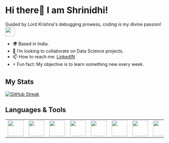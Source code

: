 # Hi there👋 I am Shrinidhi!
Guided by Lord Krishna's debugging prowess, coding is my divine passion! <img src="https://media.giphy.com/media/WUlplcMpOCEmTGBtBW/giphy.gif" width="30">
- 🌍 Based in India.
- 🤝 I’m looking to collaborate on Data Science projects.
- 📫 How to reach me: [LinkedIN](https://www.linkedin.com/in/shrinidhi-r-hireraddi-100256228/)
- ⚡ Fun fact: My objective is to learn something new every week.


##  My Stats 
 [![GitHub Streak](http://github-readme-streak-stats.herokuapp.com?user=Shrinidhi1)](https://git.io/streak-stats)
 <br>
 <!--
 <img src="https://github-readme-stats.vercel.app/api?username=Shrinidhi1&show_icons=true&theme=dark"/>
 -->

## Languages & Tools
<table>
    <tbody>
        <tr>
            <!-- C -->
            <td>
            <img height="50" src="https://user-images.githubusercontent.com/83594754/209468878-62bb16b3-f548-48d1-ac9d-10c87cfc23d9.svg" />
            </a></td>
            <!-- C++ -->
            <td>
            <img height="50" src="https://user-images.githubusercontent.com/83594754/209468876-7d05ea6b-8ff2-4419-8dbf-2462634c431a.svg" />
            </a></td>
            <!-- Python -->
            <td>
            <img height="50" src="https://user-images.githubusercontent.com/83594754/209468879-6d185143-c679-484c-9efd-98762695fb56.svg" />
            </a></td>
            <!-- R -->
            <td>
            <img height="50" src="https://user-images.githubusercontent.com/83594754/209468880-bce760c9-0e82-41b0-837c-b0222b89ce51.png" />
            </a></td>
            <td>
             <img height="50" src="https://github.com/Shrinidhi1/Shrinidhi1/assets/83594754/a2508dee-f739-4128-a5b0-1364eb755972"/>
            </a></td>
            <td>
            <img height="50" src="https://github.com/Shrinidhi1/Shrinidhi1/assets/83594754/1c69634d-39bd-401f-bb41-41288507ca16"/>
            </a></td>
            <td>
             <img height="50" src="https://github.com/Shrinidhi1/Shrinidhi1/assets/83594754/fcd363a0-c882-443d-be9f-43ccd1bb07d7"/>
            </a></td>
            <td>
            <img height="50" src="https://user-images.githubusercontent.com/83594754/209468882-3b2cd28d-a0bb-4f9c-a6f1-da5d2c0fdb37.svg"/>
            </a></td>
            <td>
            <img height="50" src="https://user-images.githubusercontent.com/83594754/209468881-3afd7acc-b607-4620-b610-183fe1312cc6.svg" />
            </a></td>
            <td>
            <img height="50" src="https://user-images.githubusercontent.com/83594754/209468884-6cf801a5-f8c9-4805-94c4-205e71809eba.svg"/>
            </a></td>
            <td>
            <img height="50" src="https://user-images.githubusercontent.com/83594754/209468885-7e0a4115-e8ee-43e5-a67c-08ac46c9ce8c.svg"/>
            </a></td>
        </tr>
    </tbody>
</table>
